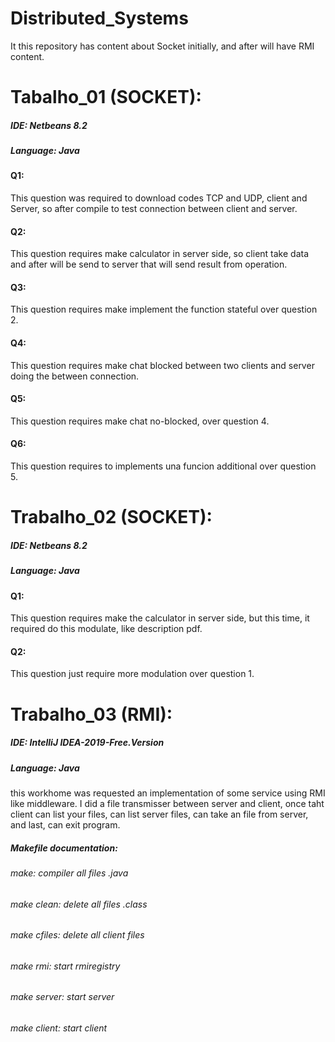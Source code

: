 # Distributed_Systems
It this repository has content about Socket initially, and after will have RMI content.
# Tabalho_01  (SOCKET):
##### IDE: Netbeans 8.2
##### Language: Java
#### Q1: 
This question was required to download codes TCP and UDP, client and Server, so after compile to test connection between client and server.
#### Q2: 
This question requires make calculator in server side, so client take data and after will be send to server that will send result from operation.
#### Q3: 
This question requires make implement the function stateful over question 2.
#### Q4: 
This question requires make chat blocked between two clients and server doing the between connection.
#### Q5: 
This question requires make chat no-blocked, over question 4.
#### Q6: 
This question requires to implements una funcion additional over question 5. 
# Trabalho_02 (SOCKET):
##### IDE: Netbeans 8.2
##### Language: Java
#### Q1: 
This question requires make the calculator in server side, but this time, it required do this modulate, like description pdf.
#### Q2: 
This question just require more modulation over question 1.
# Trabalho_03   (RMI):
##### IDE: IntelliJ IDEA-2019-Free.Version
##### Language: Java
this workhome was requested an implementation of some service using RMI like middleware.
I did a file transmisser between server and client, once taht client can list your files, can list server files, can take an file from server, and last, can exit program.

##### Makefile documentation:
###### make: compiler all files .java
###### make clean: delete all files .class
###### make cfiles: delete all client files
###### make rmi: start rmiregistry
###### make server: start server
###### make client: start client
